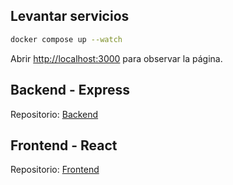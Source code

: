 ## Levantar servicios
```bash
docker compose up --watch
```

Abrir [http://localhost:3000](http://localhost:3000) para observar la página.
## Backend - Express
Repositorio: [Backend](https://github.com/MrSheldonT/barberia.git)
## Frontend - React
Repositorio: [Frontend](https://github.com/julianvent/sgbarbershop-frontend.git)
